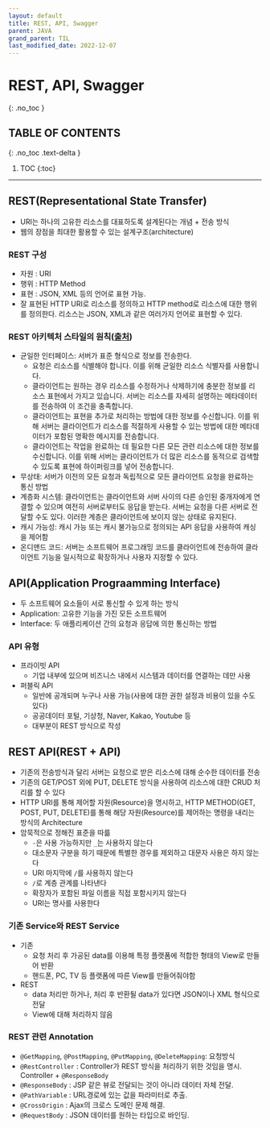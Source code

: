 ```yaml
---
layout: default
title: REST, API, Swagger
parent: JAVA
grand_parent: TIL
last_modified_date: 2022-12-07
---
```


# REST, API, Swagger

{: .no_toc }

## TABLE OF CONTENTS

{: .no_toc .text-delta }

1. TOC
   {:toc}

---

## REST(Representational State Transfer)

- URI는 하나의 고유한 리소스를 대표하도록 설계된다는 개념 + 전송 방식
- 웹의 장점을 최대한 활용할 수 있는 설계구조(architecture)

### REST 구성

- 자원 : URI
- 행위 : HTTP Method
- 표현 : JSON, XML 등의 언어로 표현 가능.
- 잘 표현된 HTTP URI로 리소스를 정의하고 HTTP method로 리소스에 대한 행위를 정의한다. 리소스는 JSON, XML과 같은 여러가지 언어로 표현할 수 있다.

### REST 아키텍처 스타일의 원칙([출처](https://aws.amazon.com/ko/what-is/restful-api/))
* 균일한 인터페이스: 서버가 표준 형식으로 정보를 전송한다.
  * 요청은 리소스를 식별해야 합니다. 이를 위해 균일한 리소스 식별자를 사용합니다.
  * 클라이언트는 원하는 경우 리소스를 수정하거나 삭제하기에 충분한 정보를 리소스 표현에서 가지고 있습니다. 서버는 리소스를 자세히 설명하는 메타데이터를 전송하여 이 조건을 충족합니다.
  * 클라이언트는 표현을 추가로 처리하는 방법에 대한 정보를 수신합니다. 이를 위해 서버는 클라이언트가 리소스를 적절하게 사용할 수 있는 방법에 대한 메타데이터가 포함된 명확한 메시지를 전송합니다.
  * 클라이언트는 작업을 완료하는 데 필요한 다른 모든 관련 리소스에 대한 정보를 수신합니다. 이를 위해 서버는 클라이언트가 더 많은 리소스를 동적으로 검색할 수 있도록 표현에 하이퍼링크를 넣어 전송합니다.
* 무상태: 서버가 이전의 모든 요청과 독립적으로 모든 클라이언트 요청을 완료하는 통신 방법
* 계층화 시스템: 클라이언트는 클라이언트와 서버 사이의 다른 승인된 중개자에게 연결할 수 있으며 여전히 서버로부터도 응답을 받는다. 서버는 요청을 다른 서버로 전달할 수도 있다. 이러한 계층은 클라이언트에 보이지 않는 상태로 유지된다.
* 캐시 가능성: 캐시 가능 또는 캐시 불가능으로 정의되는 API 응답을 사용하여 캐싱을 제어함
* 온디맨드 코드: 서버는 소프트웨어 프로그래밍 코드를 클라이언트에 전송하여 클라이언트 기능을 일시적으로 확장하거나 사용자 지정할 수 있다.

## API(Application Prograamming Interface)

- 두 소프트웨어 요소들이 서로 통신할 수 있게 하는 방식
- Application: 고유한 기능을 가진 모든 소프트웨어
- Interface: 두 애플리케이션 간의 요청과 응답에 의한 통신하는 방법

### API 유형

- 프라이빗 API
  - 기업 내부에 있으며 비즈니스 내에서 시스템과 데이터를 연결하는 데만 사용
- 퍼블릭 API
  - 일반에 공개되며 누구나 사용 가능(사용에 대한 권한 설정과 비용이 있을 수도 있다)
  - 공공데이터 포털, 기상청, Naver, Kakao, Youtube 등
  - 대부분이 REST 방식으로 작성

## REST API(REST + API)

- 기존의 전송방식과 달리 서버는 요청으로 받은 리소스에 대해 순수한 데이터를 전송
- 기존의 GET/POST 외에 PUT, DELETE 방식을 사용하여 리소스에 대한 CRUD 처리를 할 수 있다
- HTTP URI를 통해 제어할 자원(Resource)을 명시하고, HTTP METHOD(GET, POST, PUT, DELETE)를 통해 해당 자원(Resource)를 제어하는 명령을 내리는 방식의 Architecture
- 암묵적으로 정해진 표준을 따륾
  - `-`은 사용 가능하지만 `_`는 사용하지 않는다
  - 대소문자 구분을 하기 때문에 특별한 경우를 제외하고 대문자 사용은 하지 않는다
  - URI 마지막에 `/`를 사용하지 않는다
  - `/`로 계층 관계를 나타낸다
  - 확장자가 포함된 파일 이름을 직접 포함시키지 않는다
  - URI는 명사를 사용한다

### 기존 Service와 REST Service
- 기존
  - 요청 처리 후 가공된 data를 이용해 특정 플랫폼에 적합한 형태의 View로 만들어 반환
  - 핸드폰, PC, TV 등 플랫폼에 따른 View를 만들어줘야함
- REST
  - data 처리만 하거나, 처리 후 반환될 data가 있다면 JSON이나 XML 형식으로 전달
  - View에 대해 처리하지 않음

### REST 관련 Annotation

- `@GetMapping`, `@PostMapping`, `@PutMapping`, `@DeleteMapping`: 요청방식
- `@RestController` : Controller가 REST 방식을 처리하기 위한 것임을 명시. Controller + `@ResponseBody`
- `@ResponseBody` : JSP 같은 뷰로 전달되는 것이 아니라 데이터 자체 전달.
- `@PathVariable` : URL경로에 있는 값을 파라미터로 추출.
- `@CrossOrigin` : Ajax의 크로스 도메인 문제 해결.
- `@RequestBody` : JSON 데이터를 원하는 타입으로 바인딩.
